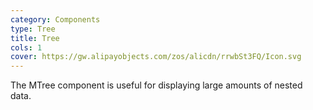 ```yaml
---
category: Components
type: Tree
title: Tree
cols: 1
cover: https://gw.alipayobjects.com/zos/alicdn/rrwbSt3FQ/Icon.svg
---
```


The MTree component is useful for displaying large amounts of nested data.
